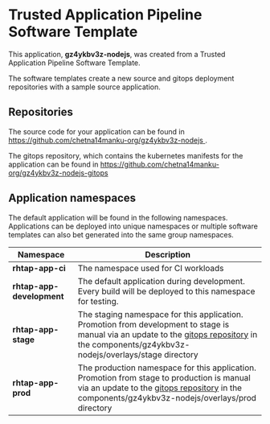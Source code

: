 # Trusted Application Pipeline Software Template

This application, **gz4ykbv3z-nodejs**, was created from a Trusted Application Pipeline Software Template.

The software templates create a new source and gitops deployment repositories with a sample source application. 

## Repositories

The source code for your application can be found in [https://github.com/chetna14manku-org/gz4ykbv3z-nodejs ](https://github.com/chetna14manku-org/gz4ykbv3z-nodejs ).
 
The gitops repository, which contains the kubernetes manifests for the application can be found in 
[https://github.com/chetna14manku-org/gz4ykbv3z-nodejs-gitops ](https://github.com/chetna14manku-org/gz4ykbv3z-nodejs-gitops ) 

## Application namespaces 

The default application will be found in the following namespaces. Applications can be deployed into unique namespaces or multiple software templates can also bet generated into the same group namespaces.  

|  Namespace   |  Description   |  
| -------- | -------- |
| **rhtap-app-ci** | The namespace used for CI workloads |
| **rhtap-app-development** | The default application during development. Every build will be deployed to this namespace for testing. |
| **rhtap-app-stage** | The staging namespace for this application. Promotion from development to stage is manual via an update to the [gitops repository](https://github.com/chetna14manku-org/gz4ykbv3z-nodejs-gitops ) in the components/gz4ykbv3z-nodejs/overlays/stage directory |
| **rhtap-app-prod** | The production namespace for this application. Promotion from stage to production is manual via an update to the [gitops repository](https://github.com/chetna14manku-org/gz4ykbv3z-nodejs-gitops ) in the components/gz4ykbv3z-nodejs/overlays/prod directory |